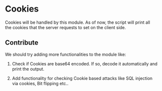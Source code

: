 Cookies
=======

Cookies will be handled by this module. As of now, the script will print all the cookies that the server requests to set on the client side.

Contribute
----------

We should try adding more functionalities to the module like:

1. Check if Cookies are base64 encoded. If so, decode it automatically and print the output.

2. Add functionality for checking Cookie based attacks like SQL injection via cookies, Bit flipping etc..
